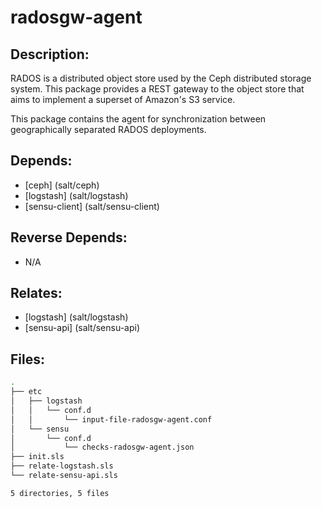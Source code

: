 # radosgw-agent

## Description:

RADOS is a distributed object store used by the Ceph distributed storage system.  This package provides a REST gateway to the object store that aims to implement a superset of Amazon's S3 service.

This package contains the agent for synchronization between geographically separated RADOS deployments.

## Depends:

  -  [ceph] (salt/ceph)
  -  [logstash] (salt/logstash)
  -  [sensu-client] (salt/sensu-client)

## Reverse Depends:

  -  N/A

## Relates:

  -  [logstash] (salt/logstash)
  -  [sensu-api] (salt/sensu-api)

## Files:

```bash
.
├── etc
│   ├── logstash
│   │   └── conf.d
│   │       └── input-file-radosgw-agent.conf
│   └── sensu
│       └── conf.d
│           └── checks-radosgw-agent.json
├── init.sls
├── relate-logstash.sls
└── relate-sensu-api.sls

5 directories, 5 files
```
